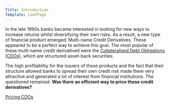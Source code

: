 ```yaml
---
Title: Introduction
Template: LeafPage
---
```


In the late 1990s banks became interested in looking for new ways to increase returns whilst diversifying their own risks. 
As a result, a new type of financial product emerged: Multi-name Credit Derivatives. 
These appeared to be a perfect way to achieve this goal. 
The most popular of these multi-name credit derivatived were the [Collateralised Debt Obligations (CDOs)](http://db716.user.srcf.net/eim/course/finance/cdos/1cdointro), which are structured asset-back securities. 

The high profitablitiy for the issuers of these products and the fact that their structure allowed banks to spread their own credit risk made them very attractive and generated a lot of interest from financial institutions. 
The questioned remained: **Was there an efficient way to price these credit derivatives?**

[Pricing CDOs](http://db716.user.srcf.net/eim/course/finance/cdos/2cdogaussian/page2/page2.md)
